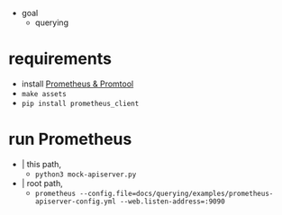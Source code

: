 * goal
    * querying

# requirements

* install [Prometheus & Promtool](/prometheus/README.md#install)
* `make assets`
* `pip install prometheus_client`

# run Prometheus

* | this path,
  * `python3 mock-apiserver.py`
* | root path,
  * `prometheus --config.file=docs/querying/examples/prometheus-apiserver-config.yml --web.listen-address=:9090`
